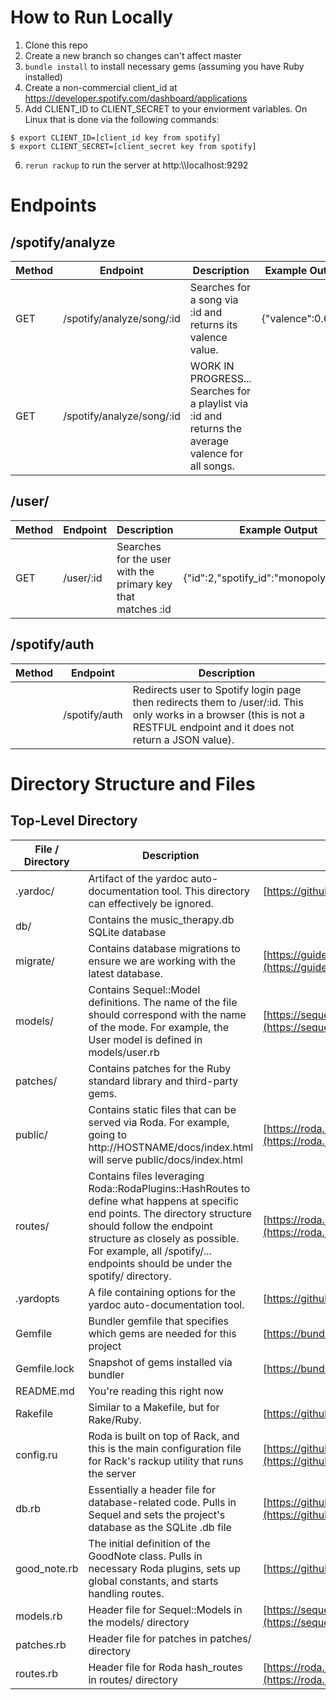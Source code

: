 # How to Run Locally
1. Clone this repo
2. Create a new branch so changes can't affect master
3. `bundle install` to install necessary gems (assuming you have Ruby installed) 
4. Create a non-commercial client_id at https://developer.spotify.com/dashboard/applications
5. Add CLIENT_ID to CLIENT_SECRET to your enviorment variables. On Linux that is done via the following commands:
```
$ export CLIENT_ID=[client_id key from spotify]
$ export CLIENT_SECRET=[client_secret key from spotify]
```
6. `rerun rackup` to run the server at http:\\\localhost:9292

 # Endpoints

## /spotify/analyze

| Method | Endpoint | Description | Example Output
|--|--|--|--|
| GET | /spotify/analyze/song/:id | Searches for a song via :id and returns its valence value. | {"valence":0.623}
| GET | /spotify/analyze/song/:id | WORK IN PROGRESS... Searches for a playlist via :id and returns the average valence for all songs. 

## /user/
| Method | Endpoint | Description | Example Output
|--|--|--|--|
GET | /user/:id | Searches for the user with the primary key that matches :id | {"id":2,"spotify_id":"monopolyman360"}

 ## /spotify/auth
| Method | Endpoint | Description |
|--|--|--|
| | /spotify/auth| Redirects user to Spotify login page then redirects them to /user/:id. This only works in a browser (this is not a RESTFUL endpoint and it does not return a JSON value). |

# Directory Structure and Files
## Top-Level Directory
| File / Directory | Description | Relevant Link(s) |
|--|--|--|
| .yardoc/ | Artifact of the yardoc auto-documentation tool. This directory can effectively be ignored. |[https://github.com/lsegal/yard](https://github.com/lsegal/yard)
| db/ | Contains the music_therapy.db SQLite database |
| migrate/ | Contains database migrations to ensure we are working with the latest database. | [https://guides.rubyonrails.org/v3.2/migrations.html](https://guides.rubyonrails.org/v3.2/migrations.html)
| models/ | Contains Sequel::Model definitions. The name of the file should correspond with the name of the mode. For example, the User model is defined in models/user.rb | [https://sequel.jeremyevans.net/rdoc/classes/Sequel/Model.html](https://sequel.jeremyevans.net/rdoc/classes/Sequel/Model.html)
| patches/ | Contains patches for the Ruby standard library and third-party gems. |
| public/ | Contains static files that can be served via Roda. For example, going to http://HOSTNAME/docs/index.html will serve public/docs/index.html | [https://roda.jeremyevans.net/rdoc/classes/Roda/RodaPlugins/Public.html](https://roda.jeremyevans.net/rdoc/classes/Roda/RodaPlugins/Public.html)
| routes/ | Contains files leveraging Roda::RodaPlugins::HashRoutes to define what happens at specific end points. The directory structure should follow the endpoint structure as closely as possible. For example, all /spotify/... endpoints should be under the spotify/ directory. | [https://roda.jeremyevans.net/rdoc/classes/Roda/RodaPlugins/HashRoutes.html](https://roda.jeremyevans.net/rdoc/classes/Roda/RodaPlugins/HashRoutes.html)
| .yardopts | A file containing options for the yardoc auto-documentation tool. | [https://github.com/lsegal/yard](https://github.com/lsegal/yard)
| Gemfile | Bundler gemfile that specifies which gems are needed for this project | [https://bundler.io/](https://bundler.io/)
| Gemfile.lock | Snapshot of gems installed via bundler | [https://bundler.io/](https://bundler.io/)
| README.md | You're reading this right now |
| Rakefile | Similar to a Makefile, but for Rake/Ruby. | [https://github.com/ruby/rake](https://github.com/ruby/rake)
| config.ru | Roda is built on top of Rack, and this is the main configuration file for Rack's rackup utility that runs the server | [https://github.com/rack/rack/wiki/(tutorial)-rackup-howto](https://github.com/rack/rack/wiki/(tutorial)-rackup-howto) 
| db.rb | Essentially a header file for database-related code. Pulls in Sequel and sets the project's database as the SQLite .db file | [https://github.com/jeremyevans/sequel](https://github.com/jeremyevans/sequel)
| good_note.rb | The initial definition of the GoodNote class. Pulls in necessary Roda plugins, sets up global constants, and starts handling routes. | [https://github.com/jeremyevans/roda](https://github.com/jeremyevans/roda)
| models.rb | Header file for Sequel::Models in the models/ directory | [https://sequel.jeremyevans.net/rdoc/classes/Sequel/Model.html](https://sequel.jeremyevans.net/rdoc/classes/Sequel/Model.html)
| patches.rb | Header file for patches in patches/ directory |
| routes.rb | Header file for Roda hash_routes in routes/ directory | [https://roda.jeremyevans.net/rdoc/classes/Roda/RodaPlugins/HashRoutes.html](https://roda.jeremyevans.net/rdoc/classes/Roda/RodaPlugins/HashRoutes.html)




